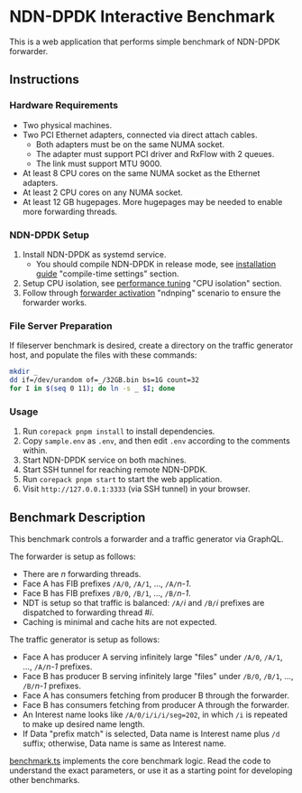 # NDN-DPDK Interactive Benchmark

This is a web application that performs simple benchmark of NDN-DPDK forwarder.

## Instructions

### Hardware Requirements

* Two physical machines.
* Two PCI Ethernet adapters, connected via direct attach cables.
  * Both adapters must be on the same NUMA socket.
  * The adapter must support PCI driver and RxFlow with 2 queues.
  * The link must support MTU 9000.
* At least 8 CPU cores on the same NUMA socket as the Ethernet adapters.
* At least 2 CPU cores on any NUMA socket.
* At least 12 GB hugepages.
  More hugepages may be needed to enable more forwarding threads.

### NDN-DPDK Setup

1. Install NDN-DPDK as systemd service.
   * You should compile NDN-DPDK in release mode, see [installation guide](../../docs/INSTALL.md) "compile-time settings" section.
2. Setup CPU isolation, see [performance tuning](../../docs/tuning.md) "CPU isolation" section.
3. Follow through [forwarder activation](../../docs/forwarder.md) "ndnping" scenario to ensure the forwarder works.

### File Server Preparation

If fileserver benchmark is desired, create a directory on the traffic generator host, and populate the files with these commands:

```bash
mkdir _
dd if=/dev/urandom of=_/32GB.bin bs=1G count=32
for I in $(seq 0 11); do ln -s _ $I; done
```

### Usage

1. Run `corepack pnpm install` to install dependencies.
2. Copy `sample.env` as `.env`, and then edit `.env` according to the comments within.
3. Start NDN-DPDK service on both machines.
4. Start SSH tunnel for reaching remote NDN-DPDK.
5. Run `corepack pnpm start` to start the web application.
6. Visit `http://127.0.0.1:3333` (via SSH tunnel) in your browser.

## Benchmark Description

This benchmark controls a forwarder and a traffic generator via GraphQL.

The forwarder is setup as follows:

* There are *n* forwarding threads.
* Face A has FIB prefixes `/A/0`, `/A/1`, &hellip;, `/A/`*n-1*.
* Face B has FIB prefixes `/B/0`, `/B/1`, &hellip;, `/B/`*n-1*.
* NDT is setup so that traffic is balanced: `/A/`*i* and `/B/`*i* prefixes are dispatched to forwarding thread #*i*.
* Caching is minimal and cache hits are not expected.

The traffic generator is setup as follows:

* Face A has producer A serving infinitely large "files" under `/A/0`, `/A/1`, &hellip;, `/A/`*n-1* prefixes.
* Face B has producer B serving infinitely large "files" under `/B/0`, `/B/1`, &hellip;, `/B/`*n-1* prefixes.
* Face A has consumers fetching from producer B through the forwarder.
* Face B has consumers fetching from producer A through the forwarder.
* An Interest name looks like `/A/0/i/i/i/seg=202`, in which `/i` is repeated to make up desired name length.
* If Data "prefix match" is selected, Data name is Interest name plus `/d` suffix; otherwise, Data name is same as Interest name.

[benchmark.ts](src/benchmark.ts) implements the core benchmark logic.
Read the code to understand the exact parameters, or use it as a starting point for developing other benchmarks.
